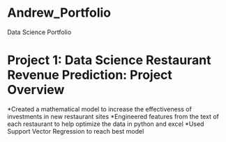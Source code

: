# Andrew_Portfolio
Data Science Portfolio

# Project 1: Data Science Restaurant Revenue Prediction: Project Overview 
*Created a mathematical model to increase the effectiveness of investments in new restaurant sites
*Engineered features from the text of each restaurant to help optimize the data in python and excel 
*Used Support Vector Regression to reach best model 
